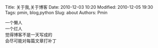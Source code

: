 Title: 关于我,关于博客
Date: 2010-12-03 10:20
Modified: 2010-12-05 19:30
Tags: pmin, blog,python
Slug: about
Authors: Pmin

一个懒人  
一个烂人  
觉得博客不是一天写成的  
会尽可能对每篇文章打补丁